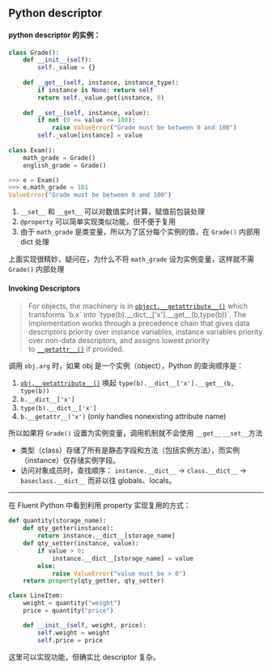 ## Python descriptor

#### python descriptor 的实例：

```python
class Grade():
    def __init__(self):
        self._value = {}
       
    def __get__(self, instance, instance_type):
        if instance is None: return self
        return self._value.get(instance, 0)
    
    def __set__(self, instance, value):
        if not (0 <= value <= 100):
            raise ValueError("Grade must be between 0 and 100")
        self._value[instance] = value
        
class Exam():
    math_grade = Grade()
    english_grade = Grade()

>>> e = Exam()
>>> e.math_grade = 101
ValueError("Grade must be between 0 and 100")

```

1. `__set__` 和 `__get__` 可以对数值实时计算，赋值前包装处理
2. `@property` 可以简单实现类似功能，但不便于复用
3. 由于 `math_grade` 是类变量，所以为了区分每个实例的值，在 `Grade()` 内部用 dict 处理

上面实现很精妙，疑问在，为什么不将 `math_grade` 设为实例变量，这样就不需 `Grade()` 内部处理

#### Invoking Descriptors

> For objects, the machinery is in [`object.__getattribute__()`](https://docs.python.org/3/reference/datamodel.html#object.__getattribute__) which transforms `b.x` into `type(b).__dict__['x'].__get__(b,type(b))`. The implementation works through a precedence chain that gives data descriptors priority over instance variables, instance variables priority over non-data descriptors, and assigns lowest priority to [`__getattr__()`](https://docs.python.org/3/reference/datamodel.html#object.__getattr__) if provided.

调用 `obj.arg` 时，如果 obj 是一个实例（object），Python 的查询顺序是：

1. [`obj.__getattribute__()`](https://docs.python.org/3/reference/datamodel.html#object.__getattribute__)  唤起  `type(b).__dict__['x'].__get__(b, type(b))`
2. `b.__dict__['x']`
3. `type(b).__dict__['x']`
4. `b.__getattr__('x')`  (only handles nonexisting attribute name)

所以如果将 `Grade()` 设置为实例变量，调用机制就不会使用 `__get__`  `__set__`方法



- 类型（class）存储了所有是静态字段和方法（包括实例方法），而实例（instance）仅存储实例字段。
- 访问对象成员时，查找顺序：
  `instance.__dict__` -> `class.__dict__` -> `baseclass.__dict__`
  而非以往 globals、locals。



---

在 Fluent Python 中看到利用 property 实现复用的方式：

```python
def quantity(storage_name):
    def qty_getter(instance):
        return instance.__dict__[storage_name]
    def qty_setter(instance, value):
        if value > 0:
            instance.__dict__[storage_name] = value
        else:
            raise ValueError("value must be > 0")
    return property(qty_getter, qty_setter)

class LineItem:
    weight = quantity("weight")
    price = quantity("price")

    def __init__(self, weight, price):
        self.weight = weight
        self.price = price
```

这里可以实现功能，但确实比 descriptor 复杂。
